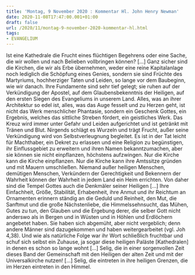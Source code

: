 ```yaml
---
title: 'Montag, 9 November 2020 : Kommentar Hl. John Henry Newman'
date: 2020-11-08T17:47:00.001+01:00
draft: false
url: /2020/11/montag-9-november-2020-kommentar-hl.html
tags: 
- EVANGELIUM
---
```


Ist eine Kathedrale die Frucht eines flüchtigen Begehrens oder eine Sache, die wir wollen und nach Belieben vollbringen können? \[…\] Ganz sicher sind die Kirchen, die wir als Erbe übernehmen, weder eine reine Kapitalanlage noch lediglich die Schöpfung eines Genies, sondern sie sind Früchte des Martyriums, hochherziger Taten und Leiden, so lange vor dem Baubeginn, wie wir danach. Ihre Fundamente sind sehr tief gelegt; sie ruhen auf der Verkündigung der Apostel, auf dem Glaubensbekenntnis der Heiligen, auf den ersten Siegen des Evangeliums in unserem Land. Alles, was an ihrer Architektur so edel ist, alles, was das Auge fesselt und zu Herzen geht, ist nicht das Werk menschlicher Phantasie, sondern ein Geschenk Gottes, ein Ergebnis, welches das sittliche Streben fördert, ein geistliches Werk. Das Kreuz wird immer unter Gefahr und Leiden aufgerichtet und ist getränkt mit Tränen und Blut. Nirgends schlägt es Wurzeln und trägt Frucht, außer seine Verkündigung wird von Selbstverleugnung begleitet. Es ist in der Tat leicht für Machthaber, ein Dekret zu erlassen und eine Religion zu begünstigen, ihr Einflussgebiet zu erweitern und ihren Namen bekanntzumachen, aber sie können sie nicht einpflanzen, höchstens aufzwingen. Nur die Kirche kann die Kirche einpflanzen. Nur die Kirche kann ihre Amtssitze gründen und mit Mauern umschließen. Niemand außer heiligen Menschen, demütigen Menschen, Verkündern der Gerechtigkeit und Bekennern der Wahrheit können der Wahrheit in jedem Land ein Heim errichten. Von daher sind die Tempel Gottes auch die Denkmäler seiner Heiligen \[…\] Ihre Einfachheit, Größe, Stabilität, Erhabenheit, ihre Anmut und ihr Reichtum an Ornamenten erinnern ständig an die Geduld und Reinheit, den Mut, die Sanftmut und die große Nächstenliebe, die Himmelssehnsucht, das Mühen, Gutes zu tun, den Glauben und die Ergebung derer, die selber Gott nicht anderswo als in Bergen und in Wüsten und in Höhlen und Erdlöchern angebetet haben. Sie haben sich abgemüht, aber nicht vergeblich; denn andere Männer sind dazugekommen und haben weitergearbeitet (vgl. Joh 4,38). Und wie als natürliche Folge war ihr Wort schließlich fruchtbar und schuf sich selbst ein Zuhause, ja sogar diese heiligen Paläste \[Kathedralen\] in denen es schon so lange wohnt \[…\] Selig, die in einer sorgenvollen Zeit dieses Band der Gemeinschaft mit den Heiligen der alten Zeit und mit der Universalkirche nutzen! \[…\] Selig, die eintreten in ihre heiligen Grenzen, die im Herzen eintreten in den Himmel.